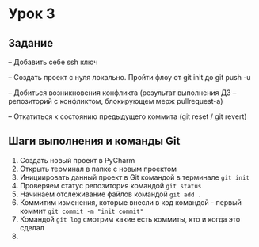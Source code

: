 # Урок 3
## Задание
– Добавить себе ssh ключ

– Создать проект с нуля локально. Пройти флоу от git init до git push -u

– Добиться возникновения конфликта (результат выполнения ДЗ – репозиторий с конфликтом, блокирующем мерж pullrequest-а)

– Откатиться к состоянию предыдущего коммита (git reset / git revert)

## Шаги выполнения и команды Git
1) Создать новый проект в PyCharm
2) Открыть терминал в папке с новым проектом
3) Инициировать данный проект в Git командой в терминале `git init`
4) Проверяем статус репозитория командой `git status`
5) Начинаем отслеживание файлов командой `git add .`
6) Коммитим изменения, которые внесли в код командой - первый коммит `git commit -m "init commit"`
7) Командой `git log` смотрим какие есть коммиты, кто и когда это сделал
8) 

